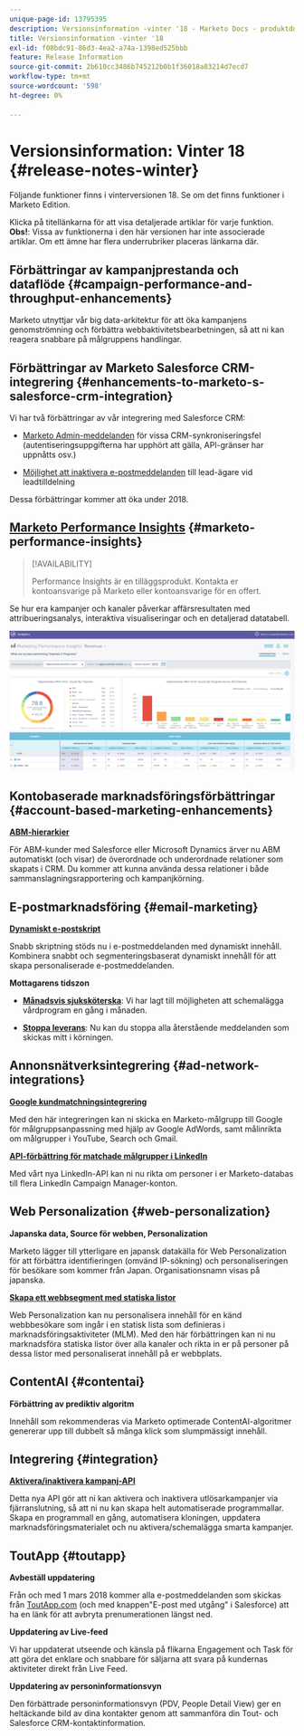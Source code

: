 ```yaml
---
unique-page-id: 13795395
description: Versionsinformation -vinter '18 - Marketo Docs - produktdokumentation
title: Versionsinformation -vinter '18
exl-id: f08bdc91-86d3-4ea2-a74a-1398ed525bbb
feature: Release Information
source-git-commit: 2b610cc3486b745212b0b1f36018a83214d7ecd7
workflow-type: tm+mt
source-wordcount: '598'
ht-degree: 0%

---
```


# Versionsinformation: Vinter 18 {#release-notes-winter}

Följande funktioner finns i vinterversionen 18. Se om det finns funktioner i Marketo Edition.

Klicka på titellänkarna för att visa detaljerade artiklar för varje funktion. **Obs!**: Vissa av funktionerna i den här versionen har inte associerade artiklar. Om ett ämne har flera underrubriker placeras länkarna där.

## Förbättringar av kampanjprestanda och dataflöde {#campaign-performance-and-throughput-enhancements}

Marketo utnyttjar vår big data-arkitektur för att öka kampanjens genomströmning och förbättra webbaktivitetsbearbetningen, så att ni kan reagera snabbare på målgruppens handlingar.

## Förbättringar av Marketo Salesforce CRM-integrering {#enhancements-to-marketo-s-salesforce-crm-integration}

Vi har två förbättringar av vår integrering med Salesforce CRM:

* [Marketo Admin-meddelanden](/help/marketo/product-docs/core-marketo-concepts/miscellaneous/understanding-notifications/notification-types.md) för vissa CRM-synkroniseringsfel (autentiseringsuppgifterna har upphört att gälla, API-gränser har uppnåtts osv.)

* [Möjlighet att inaktivera e-postmeddelanden](/help/marketo/product-docs/crm-sync/salesforce-sync/setup/optional-steps/turn-off-email-notifications-to-lead-owner.md) till lead-ägare vid leadtilldelning

Dessa förbättringar kommer att öka under 2018.

## [Marketo Performance Insights](/help/marketo/product-docs/reporting/performance-insights/performance-insights-overview.md) {#marketo-performance-insights}

>[!AVAILABILITY]
>
>Performance Insights är en tilläggsprodukt. Kontakta er kontoansvarige på Marketo eller kontoansvarige för en offert.

Se hur era kampanjer och kanaler påverkar affärsresultaten med attribueringsanalys, interaktiva visualiseringar och en detaljerad datatabell.

![](assets/image2018-2-5-7-3a55-3a46.png)

## Kontobaserade marknadsföringsförbättringar {#account-based-marketing-enhancements}

**[ABM-hierarkier](/help/marketo/product-docs/target-account-management/target/named-accounts/tam-hierarchies.md)**

För ABM-kunder med Salesforce eller Microsoft Dynamics ärver nu ABM automatiskt (och visar) de överordnade och underordnade relationer som skapats i CRM. Du kommer att kunna använda dessa relationer i både sammanslagningsrapportering och kampanjkörning.

## E-postmarknadsföring {#email-marketing}

**[Dynamiskt e-postskript](/help/marketo/product-docs/email-marketing/general/using-tokens/create-an-email-script-token.md)**

Snabb skriptning stöds nu i e-postmeddelanden med dynamiskt innehåll. Kombinera snabbt och segmenteringsbaserat dynamiskt innehåll för att skapa personaliserade e-postmeddelanden.

**Mottagarens tidszon**

* **[Månadsvis sjuksköterska](/help/marketo/product-docs/email-marketing/email-programs/email-program-actions/scheduling-with-recipient-time-zone/schedule-email-programs-with-recipient-time-zone.md)**: Vi har lagt till möjligheten att schemalägga vårdprogram en gång i månaden.

* **[Stoppa leverans](/help/marketo/product-docs/email-marketing/email-programs/email-program-actions/scheduling-with-recipient-time-zone/abort-delivery-of-email-programs-scheduled-with-recipient-time-zone.md)**: Nu kan du stoppa alla återstående meddelanden som skickas mitt i körningen.

## Annonsnätverksintegrering {#ad-network-integrations}

**[Google kundmatchningsintegrering](/help/marketo/product-docs/demand-generation/ad-network-integrations/add-google-customer-match-as-a-launchpoint-service.md)**

Med den här integreringen kan ni skicka en Marketo-målgrupp till Google för målgruppsanpassning med hjälp av Google AdWords, samt målinrikta om målgrupper i YouTube, Search och Gmail.

**[API-förbättring för matchade målgrupper i LinkedIn](/help/marketo/product-docs/demand-generation/ad-network-integrations/add-linkedin-matched-audiences-as-a-launchpoint-service.md)**

Med vårt nya LinkedIn-API kan ni nu rikta om personer i er Marketo-databas till flera LinkedIn Campaign Manager-konton.

## Web Personalization {#web-personalization}

**Japanska data, Source för webben, Personalization**

Marketo lägger till ytterligare en japansk datakälla för Web Personalization för att förbättra identifieringen (omvänd IP-sökning) och personaliseringen för besökare som kommer från Japan. Organisationsnamn visas på japanska.

**[Skapa ett webbsegment med statiska listor](/help/marketo/product-docs/web-personalization/using-web-segments/create-a-segment-using-a-static-list.md)**

Web Personalization kan nu personalisera innehåll för en känd webbbesökare som ingår i en statisk lista som definieras i marknadsföringsaktiviteter (MLM). Med den här förbättringen kan ni nu marknadsföra statiska listor över alla kanaler och rikta in er på personer på dessa listor med personaliserat innehåll på er webbplats.

## ContentAI {#contentai}

**Förbättring av prediktiv algoritm**

Innehåll som rekommenderas via Marketo optimerade ContentAI-algoritmer genererar upp till dubbelt så många klick som slumpmässigt innehåll.

## Integrering {#integration}

**[Aktivera/inaktivera kampanj-API ](https://experienceleague.adobe.com/sv/docs/marketo-developer/marketo/rest/assets/smart-campaigns)**

Detta nya API gör att ni kan aktivera och inaktivera utlösarkampanjer via fjärranslutning, så att ni nu kan skapa helt automatiserade programmallar. Skapa en programmall en gång, automatisera kloningen, uppdatera marknadsföringsmaterialet och nu aktivera/schemalägga smarta kampanjer.

## ToutApp {#toutapp}

**Avbeställ uppdatering**

Från och med 1 mars 2018 kommer alla e-postmeddelanden som skickas från [ToutApp.com](https://ToutApp.com) (och med knappen&quot;E-post med utgång&quot; i Salesforce) att ha en länk för att avbryta prenumerationen längst ned.

**Uppdatering av Live-feed**

Vi har uppdaterat utseende och känsla på flikarna Engagement och Task för att göra det enklare och snabbare för säljarna att svara på kundernas aktiviteter direkt från Live Feed.

**Uppdatering av personinformationsvyn**

Den förbättrade personinformationsvyn (PDV, People Detail View) ger en heltäckande bild av dina kontakter genom att sammanföra din Tout- och Salesforce CRM-kontaktinformation.
